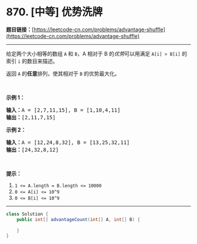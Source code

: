 # 870. [中等] 优势洗牌

**题目链接：**[https://leetcode-cn.com/problems/advantage-shuffle](https://leetcode-cn.com/problems/advantage-shuffle)

---

<div class="content__1Y2H">
 <div class="notranslate">
  <p>给定两个大小相等的数组&nbsp;<code>A</code>&nbsp;和&nbsp;<code>B</code>，A 相对于 B 的<em>优势</em>可以用满足&nbsp;<code>A[i] &gt; B[i]</code>&nbsp;的索引 <code>i</code>&nbsp;的数目来描述。</p> 
  <p>返回&nbsp;<code>A</code>&nbsp;的<strong>任意</strong>排列，使其相对于 <code>B</code>&nbsp;的优势最大化。</p> 
  <p>&nbsp;</p> 
  <p><strong>示例 1：</strong></p> 
  <pre class="language-text"><strong>输入：</strong>A = [2,7,11,15], B = [1,10,4,11]
<strong>输出：</strong>[2,11,7,15]
</pre> 
  <p><strong>示例 2：</strong></p> 
  <pre class="language-text"><strong>输入：</strong>A = [12,24,8,32], B = [13,25,32,11]
<strong>输出：</strong>[24,32,8,12]
</pre> 
  <p>&nbsp;</p> 
  <p><strong>提示：</strong></p> 
  <ol> 
   <li><code>1 &lt;= A.length = B.length &lt;= 10000</code></li> 
   <li><code>0 &lt;= A[i] &lt;= 10^9</code></li> 
   <li><code>0 &lt;= B[i] &lt;= 10^9</code></li> 
  </ol> 
 </div>
</div>

---

```java
class Solution {
    public int[] advantageCount(int[] A, int[] B) {
        
    }
}
```